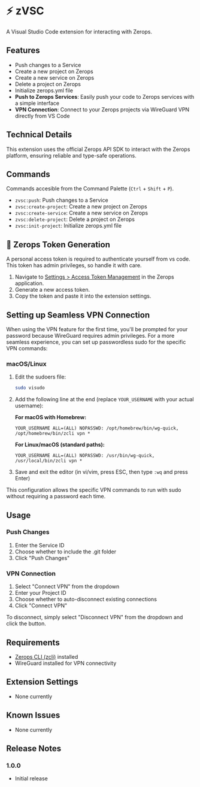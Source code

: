 # ⚡️ zVSC

A Visual Studio Code extension for interacting with Zerops.

## Features

- Push changes to a Service
- Create a new project on Zerops
- Create a new service on Zerops
- Delete a project on Zerops
- Initialize zerops.yml file
- **Push to Zerops Services**: Easily push your code to Zerops services with a simple interface
- **VPN Connection**: Connect to your Zerops projects via WireGuard VPN directly from VS Code

## Technical Details

This extension uses the official Zerops API SDK to interact with the Zerops platform, ensuring reliable and type-safe operations.

## Commands

Commands accesible from the Command Palette (`Ctrl` + `Shift` + `P`).

- `zvsc:push`: Push changes to a Service
- `zvsc:create-project`: Create a new project on Zerops
- `zvsc:create-service`: Create a new service on Zerops
- `zvsc:delete-project`: Delete a project on Zerops
- `zvsc:init-project`: Initialize zerops.yml file

## 🔑 Zerops Token Generation

A personal access token is required to authenticate yourself from vs code. This token has admin privileges, so handle it with care.

1. Navigate to [Settings > Access Token Management](https://app.zerops.io/settings/access-token-management) in the Zerops application.
2. Generate a new access token.
3. Copy the token and paste it into the extension settings.

## Setting up Seamless VPN Connection

When using the VPN feature for the first time, you'll be prompted for your password because WireGuard requires admin privileges. For a more seamless experience, you can set up passwordless sudo for the specific VPN commands:

### macOS/Linux

1. Edit the sudoers file:
   ```bash
   sudo visudo
   ```

2. Add the following line at the end (replace `YOUR_USERNAME` with your actual username):

   **For macOS with Homebrew:**
   ```
   YOUR_USERNAME ALL=(ALL) NOPASSWD: /opt/homebrew/bin/wg-quick, /opt/homebrew/bin/zcli vpn *
   ```

   **For Linux/macOS (standard paths):**
   ```
   YOUR_USERNAME ALL=(ALL) NOPASSWD: /usr/bin/wg-quick, /usr/local/bin/zcli vpn *
   ```

3. Save and exit the editor (in vi/vim, press ESC, then type `:wq` and press Enter)

This configuration allows the specific VPN commands to run with sudo without requiring a password each time.

## Usage

### Push Changes

1. Enter the Service ID
2. Choose whether to include the .git folder 
3. Click "Push Changes"

### VPN Connection

1. Select "Connect VPN" from the dropdown
2. Enter your Project ID
3. Choose whether to auto-disconnect existing connections
4. Click "Connect VPN"

To disconnect, simply select "Disconnect VPN" from the dropdown and click the button.

## Requirements

- [Zerops CLI (zcli)](https://docs.zerops.io/references/zcli) installed
- WireGuard installed for VPN connectivity

## Extension Settings

- None currently

## Known Issues

- None currently

## Release Notes

### 1.0.0

- Initial release
